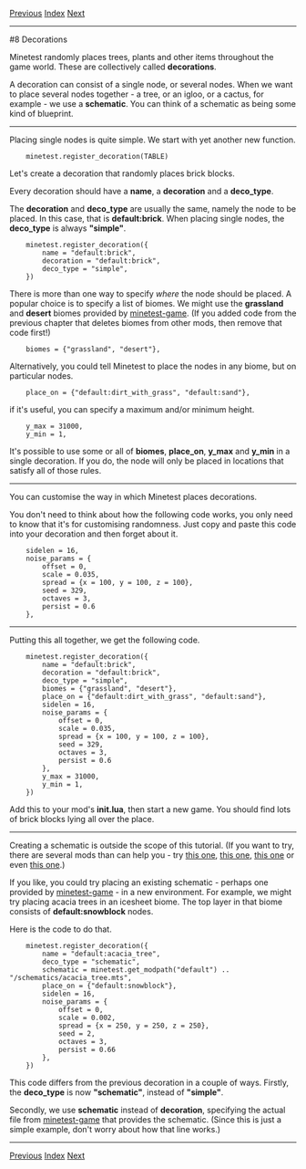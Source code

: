 [Previous](ch07.html) [Index](index.html) [Next](ch09.html)

---

#8 Decorations

Minetest randomly places trees, plants and other items throughout the game world. These are collectively called **decorations**.

A decoration can consist of a single node, or several nodes. When we want to place several nodes together - a tree, or an igloo, or a cactus, for example - we use a **schematic**. You can think of a schematic as being some kind of blueprint.

---

Placing single nodes is quite simple. We start with yet another new function.

        minetest.register_decoration(TABLE)

Let's create a decoration that randomly places brick blocks.

Every decoration should have a **name**, a **decoration** and a **deco_type**.

The **decoration** and **deco_type** are usually the same, namely the node to be placed. In this case, that is **default:brick**. When placing single nodes, the **deco_type** is always **"simple"**.

        minetest.register_decoration({
            name = "default:brick",
            decoration = "default:brick",
            deco_type = "simple",
        })

There is more than one way to specify *where* the node should be placed. A popular choice is to specify a list of biomes. We might use the **grassland** and **desert** biomes provided by [minetest-game](https://content.minetest.net/packages/Minetest/minetest_game/). (If you added code from the previous chapter that deletes biomes from other mods, then remove that code first!)

        biomes = {"grassland", "desert"},

Alternatively, you could tell Minetest to place the nodes in any biome, but on particular nodes.

        place_on = {"default:dirt_with_grass", "default:sand"},

if it's useful, you can specify a maximum and/or minimum height.

        y_max = 31000,
        y_min = 1,

It's possible to use some or all of **biomes**, **place_on**, **y_max** and **y_min** in a single decoration. If you do, the node will only be placed in locations that satisfy all of those rules.

---

You can customise the way in which Minetest places decorations.

You don't need to think about how the following code works, you only need to know that it's for customising randomness. Just copy and paste this code into your decoration and then forget about it.

        sidelen = 16,
        noise_params = {
            offset = 0,
            scale = 0.035,
            spread = {x = 100, y = 100, z = 100},
            seed = 329,
            octaves = 3,
            persist = 0.6
        },

---

Putting this all together, we get the following code.

        minetest.register_decoration({
            name = "default:brick",
            decoration = "default:brick",
            deco_type = "simple",
            biomes = {"grassland", "desert"},
            place_on = {"default:dirt_with_grass", "default:sand"},
            sidelen = 16,
            noise_params = {
                offset = 0,
                scale = 0.035,
                spread = {x = 100, y = 100, z = 100},
                seed = 329,
                octaves = 3,
                persist = 0.6
            },
            y_max = 31000,
            y_min = 1,
        })

Add this to your mod's **init.lua**, then start a new game. You should find lots of brick blocks lying all over the place.

---

Creating a schematic is outside the scope of this tutorial. (If you want to try, there are several mods than can help you - try [this one](https://github.com/minetest-mods/saveschems), [this one](https://repo.or.cz/minetest_schemedit.git), [this one](https://gitlab.com/bztsrc/mtsedit) or even [this one](https://content.minetest.net/packages/Josselin2/schemconvert/).)

If you like, you could try placing an existing schematic - perhaps one provided by [minetest-game](https://content.minetest.net/packages/Minetest/minetest_game/) - in a new environment. For example, we might try placing acacia trees in an icesheet biome. The top layer in that biome consists of **default:snowblock** nodes.

Here is the code to do that.

        minetest.register_decoration({
            name = "default:acacia_tree",
            deco_type = "schematic",
            schematic = minetest.get_modpath("default") .. "/schematics/acacia_tree.mts",
            place_on = {"default:snowblock"},
            sidelen = 16,
            noise_params = {
                offset = 0,
                scale = 0.002,
                spread = {x = 250, y = 250, z = 250},
                seed = 2,
                octaves = 3,
                persist = 0.66
            },
        })

This code differs from the previous decoration in a couple of ways. Firstly, the **deco_type** is now **"schematic"**, instead of **"simple"**.

Secondly, we use **schematic** instead of **decoration**, specifying the actual file from [minetest-game](https://content.minetest.net/packages/Minetest/minetest_game/) that provides the schematic. (Since this is just a simple example, don't worry about how that line works.)

---

[Previous](ch07.html) [Index](index.html) [Next](ch09.html)
